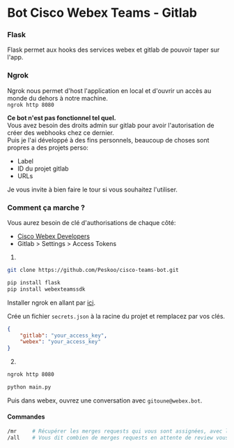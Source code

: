 # Bot Cisco Webex Teams - Gitlab


### Flask
Flask permet aux hooks des services webex et gitlab de pouvoir taper sur l'app.

### Ngrok
Ngrok nous permet d'host l'application en local et d'ouvrir un accès au monde du dehors à notre machine.  
`ngrok http 8080`

**Ce bot n'est pas fonctionnel tel quel.**  
Vous avez besoin des droits admin sur gitlab pour avoir l'autorisation de créer des webhooks chez ce dernier.  
Puis je l'ai développé à des fins personnels, beaucoup de choses sont propres a des projets perso:
- Label
- ID du projet gitlab
- URLs

Je vous invite à bien faire le tour si vous souhaitez l'utiliser.

### Comment ça marche ?

Vous aurez besoin de clé d'authorisations de chaque côté:
- [Cisco Webex Developers](https://developer.webex.com/)
- Gitlab > Settings > Access Tokens

1.
```bash
git clone https://github.com/Peskoo/cisco-teams-bot.git
```
```bash
pip install flask
pip install webexteamssdk
```
Installer ngrok en allant par [ici](https://ngrok.com/).

Crée un fichier `secrets.json` à la racine du projet et remplacez par vos clés.
```json
{
    "gitlab": "your_access_key",
    "webex": "your_access_key"
}
```
2.
```bash
ngrok http 8080
```
```bash
python main.py
```
Puis dans webex, ouvrez une conversation avec `gitoune@webex.bot`.

#### Commandes
```bash
/mr     # Récupérer les merges requests qui vous sont assignées, avec le label 'For Review'
/all    # Vous dit combien de merges requests en attente de review vous sont assignées.
```
